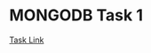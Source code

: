 # MONGODB Task 1

 [Task Link](https://docs.google.com/document/d/1iL494DXaDgAWzXmqUs8nDplnsDESWzsO4nelISl8ytU/edit?usp=sharing)